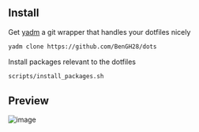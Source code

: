 ## Install

Get [yadm](https://github.com/TheLocehiliosan/yadm) a git wrapper that handles your dotfiles nicely

```sh
yadm clone https://github.com/BenGH28/dots
```

Install packages relevant to the dotfiles

```sh
scripts/install_packages.sh
```

## Preview

![image](https://user-images.githubusercontent.com/45215137/161371797-e23ff8de-0dff-4562-a34c-4069fe250228.png)
